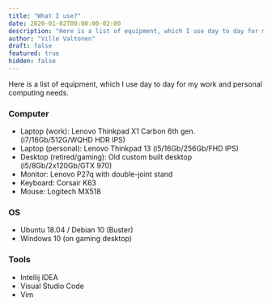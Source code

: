 ```yaml
---
title: "What I use?"
date: 2020-01-02T00:00:00-02:00
description: "Here is a list of equipment, which I use day to day for my work and personal computing needs."
author: "Ville Valtonen"
draft: false
featured: true 
hidden: false 
---
```


Here is a list of equipment, which I use day to day for my work and personal computing needs.

### Computer
- Laptop (work): Lenovo Thinkpad X1 Carbon 6th gen. (i7/16Gb/512G/WQHD HDR IPS)
- Laptop (personal): Lenovo Thinkpad 13 (i5/16Gb/256Gb/FHD IPS)
- Desktop (retired/gaming): Old custom built desktop (i5/8Gb/2x120Gb/GTX 970)
- Monitor: Lenovo P27q with double-joint stand
- Keyboard: Corsair K63
- Mouse: Logitech MX518

### OS
- Ubuntu 18.04 / Debian 10 (Buster)
- Windows 10 (on gaming desktop)

### Tools
- Intellij IDEA
- Visual Studio Code
- Vim
